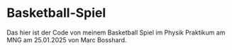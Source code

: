 # Basketball-Spiel
Das hier ist der Code von meinem Basketball Spiel im Physik Praktikum am MNG am 25.01.2025 von Marc Bosshard. 
